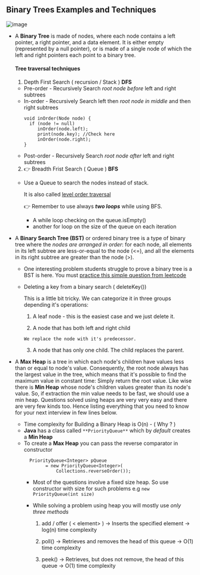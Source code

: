 ## Binary Trees Examples and Techniques

![image](https://github.com/sandipsahoo2k2/my/assets/5547869/82d56a1d-c180-4b6a-998f-7330ba0b6968)

* A **Binary Tree** is made of nodes, where each node contains a left pointer, a right pointer, and a data element.
It is either empty (represented by a null pointer), or is made of a single node of which
the left and right pointers each point to a binary tree.
  #### Tree traversal techniques
  
  1. Depth First Search ( recursion / Stack ) **DFS**
     
    * Pre-order - Recursively Search _root node before_ left and right subtrees 
    * In-order - Recursively Search left then _root node in middle_ and then right subtrees
      ```
      void inOrder(Node node) {
        if (node != null)
           inOrder(node.left);
           print(node.key); //Check here
           inOrder(node.right);
      }
      ```
    * Post-order - Recursively Search _root node after_ left and right subtrees
      
  2. &#128073; Breadth Frist Search  ( Queue ) **BFS**
     
    * Use a Queue to search the nodes instead of stack.
      
      It is also called [level order traversal](https://youtu.be/0C8nLoIQvfA)
      
      &#128073; Remember to use always **_two loops_** while using BFS.
      - A while loop checking on the queue.isEmpty()
      - another for loop on the size of the queue on each iteration

* A **Binary Search Tree (BST)** or ordered binary tree is a type of binary tree where the _nodes are arranged
in order_: for each node, all elements in its left subtree are less-or-equal to the node (<=), 
and all the elements in its right subtree are greater than the node (>).

  - One interesting problem students struggle to prove a binary tree is a BST is here. You must [practice this simple question from leetcode](https://leetcode.com/problems/validate-binary-search-tree/description/)
    
  - Deleting a key from a binary search ( deleteKey())
    
    This is a little bit tricky. We can categorize it in three groups depending it's operations:
    
      1. A leaf node - this is the easiest case and we just delete it.
    
      2. A node that has both left and right child
    
        We replace the node with it's predecessor.
    
      3. A node that has only one child. The child replaces the parent.

* A **Max Heap** is a tree in which each node's children have values less than or equal to node's value.
Consequently, the root node always has the largest value in the tree, which means that it's possible to find
the maximum value in constant time: Simply return the root value.
  Like wise there is **Min Heap** whose node's children values greater than its node's value.
So, if extraction the min value needs to be fast, we should use a min heap.
  Questions solved using heaps are very very easy and there are very few kinds too. Hence listing everything that you need to know for your next interview in few lines below.
  * Time complexity for Building a Binary Heap is O(n) - ( Why ? ) 
  * **Java** has a class called `**PriorityQueue**` which by _default_ creates a **Min Heap**
  * To create a **Max Heap** you can pass the reverse comparator in constructor
    ```
      PriorityQueue<Integer> pQueue
            = new PriorityQueue<Integer>(
                Collections.reverseOrder());
    ```
    * Most of the questions involve a fixed size heap.
      So use constructor with size for such problems e.g `new PriorityQueue(int size)`
    * While solving a problem using heap you will mostly use _only three methods_

      1. add / offer ( < element> ) -> Inserts the specified element -> log(n) time complexity

      2. poll() -> Retrieves and removes the head of this queue -> O(1) time complexity

      3. peek() -> Retrieves, but does not remove, the head of this queue -> O(1) time complexity
      
